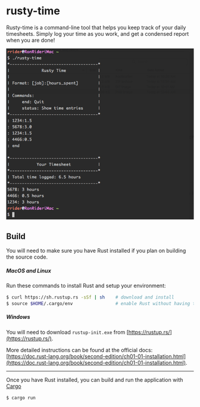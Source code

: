# rusty-time

Rusty-time is a command-line tool that helps you keep track of your daily timesheets. Simply log your time as you work, and get a condensed report when you are done!

![rusty-time](https://raw.githubusercontent.com/rideron89/rusty-time/master/screenshot.png)

## Build

You will need to make sure you have Rust installed if you plan on building the source code.

##### MacOS and Linux

Run these commands to install Rust and setup your environment:

```bash
$ curl https://sh.rustup.rs -sSf | sh    # download and install
$ source $HOME/.cargo/env                # enable Rust without having to log back in
```

##### Windows

You will need to download `rustup-init.exe` from [https://rustup.rs/](https://rustup.rs/).

More detailed instructions can be found at the official docs: [https://doc.rust-lang.org/book/second-edition/ch01-01-installation.html](https://doc.rust-lang.org/book/second-edition/ch01-01-installation.html).

---

Once you have Rust installed, you can build and run the application with [Cargo](https://github.com/rust-lang/cargo)

```bash
$ cargo run
```